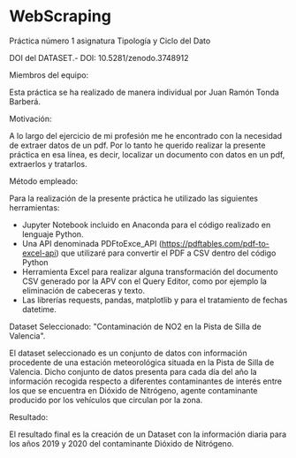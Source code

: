 # WebScraping
Práctica número 1 asignatura Tipología y Ciclo del Dato

DOI del DATASET.- DOI: 10.5281/zenodo.3748912

Miembros del equipo:

Esta práctica se ha realizado de manera individual por Juan Ramón Tonda Barberá.

Motivación:

A lo largo del ejercicio de mi profesión me he encontrado con la necesidad de extraer datos de un pdf. Por lo tanto he querido realizar la presente práctica en esa línea, es decir, localizar un documento con datos en un pdf, extraerlos y tratarlos. 

Método empleado:

Para la realización de la presente práctica he utilizado las siguientes herramientas:
- Jupyter Notebook incluido en Anaconda para el código realizado en lenguaje Python.
- Una API denominada PDFtoExce_API (https://pdftables.com/pdf-to-excel-api) que utilizaré para convertir el PDF a CSV dentro del código Python
- Herramienta Excel para realizar alguna transformación del documento CSV generado por la APV con el Query Editor, como por ejemplo la eliminación de cabeceras y texto.
- Las librerías requests, pandas, matplotlib y para el tratamiento de fechas datetime.

Dataset Seleccionado: "Contaminación de NO2 en la Pista de Silla de Valencia".

El dataset seleccionado es un conjunto de datos con información procedente de una estación meteorológica situada en la Pista de Silla  de Valencia. Dicho conjunto de datos presenta para cada día del año la información recogida respecto a diferentes contaminantes de interés entre los que se encuentra en Dióxido de Nitrógeno, agente contaminante producido por los vehículos que circulan por la zona.

Resultado:

El resultado final es la creación de un Dataset con la información diaria para los años 2019 y 2020 del contaminante Dióxido de  Nitrógeno. 
